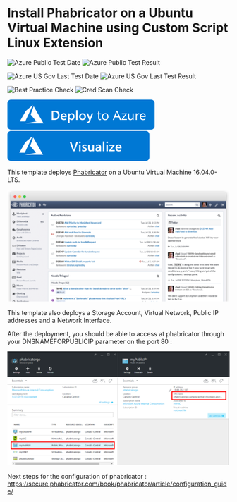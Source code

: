 # Install Phabricator on a Ubuntu Virtual Machine using Custom Script Linux Extension

![Azure Public Test Date](https://azurequickstartsservice.blob.core.windows.net/badges/application-workloads/phabricator/phabricator-on-ubuntu/PublicLastTestDate.svg)
![Azure Public Test Result](https://azurequickstartsservice.blob.core.windows.net/badges/application-workloads/phabricator/phabricator-on-ubuntu/PublicDeployment.svg)

![Azure US Gov Last Test Date](https://azurequickstartsservice.blob.core.windows.net/badges/application-workloads/phabricator/phabricator-on-ubuntu/FairfaxLastTestDate.svg)
![Azure US Gov Last Test Result](https://azurequickstartsservice.blob.core.windows.net/badges/application-workloads/phabricator/phabricator-on-ubuntu/FairfaxDeployment.svg)

![Best Practice Check](https://azurequickstartsservice.blob.core.windows.net/badges/application-workloads/phabricator/phabricator-on-ubuntu/BestPracticeResult.svg)
![Cred Scan Check](https://azurequickstartsservice.blob.core.windows.net/badges/application-workloads/phabricator/phabricator-on-ubuntu/CredScanResult.svg)

[![Deploy To Azure](https://raw.githubusercontent.com/Azure/azure-quickstart-templates/master/1-CONTRIBUTION-GUIDE/images/deploytoazure.svg?sanitize=true)](https://portal.azure.com/#create/Microsoft.Template/uri/https%3A%2F%2Fraw.githubusercontent.com%2FAzure%2Fazure-quickstart-templates%2Fmaster%2Fapplication-workloads%2Fphabricator%2Fphabricator-on-ubuntu%2Fazuredeploy.json)  [![Visualize](https://raw.githubusercontent.com/Azure/azure-quickstart-templates/master/1-CONTRIBUTION-GUIDE/images/visualizebutton.svg?sanitize=true)](http://armviz.io/#/?load=https%3A%2F%2Fraw.githubusercontent.com%2FAzure%2Fazure-quickstart-templates%2Fmaster%2Fapplication-workloads%2Fphabricator%2Fphabricator-on-ubuntu%2Fazuredeploy.json)

This template deploys [Phabricator](http://phabricator.org/) on a Ubuntu Virtual Machine 16.04.0-LTS.

![phabricator img](./images/landing.png)

This template also deploys a Storage Account, Virtual Network, Public IP addresses and a Network Interface.

After the deployment, you should be able to access at phabricator through your DNSNAMEFORPUBLICIP parameter on the port 80 :

![phabricator img](./images/phabricatorHowTo.png)

Next steps for the configuration of phabricator : https://secure.phabricator.com/book/phabricator/article/configuration_guide/ 


